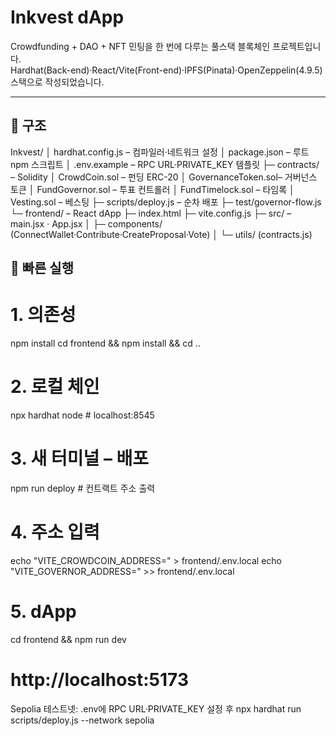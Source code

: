 # Inkvest dApp

Crowdfunding + DAO + NFT 민팅을 한 번에 다루는 풀스택 블록체인 프로젝트입니다.  
Hardhat(Back-end)·React/Vite(Front-end)·IPFS(Pinata)·OpenZeppelin(4.9.5) 스택으로 작성되었습니다.

---

## 📂 구조

Inkvest/
│ hardhat.config.js – 컴파일러·네트워크 설정
│ package.json – 루트 npm 스크립트
│ .env.example – RPC URL·PRIVATE_KEY 템플릿
├─ contracts/ – Solidity
│ CrowdCoin.sol – 펀딩 ERC-20
│ GovernanceToken.sol– 거버넌스 토큰
│ FundGovernor.sol – 투표 컨트롤러
│ FundTimelock.sol – 타임록
│ Vesting.sol – 베스팅
├─ scripts/deploy.js – 순차 배포
├─ test/governor-flow.js
└─ frontend/ – React dApp
├─ index.html
├─ vite.config.js
├─ src/ – main.jsx · App.jsx
│ ├─ components/ (ConnectWallet·Contribute·CreateProposal·Vote)
│ └─ utils/ (contracts.js)


## 🚀 빠른 실행

# 1. 의존성
npm install
cd frontend && npm install && cd ..

# 2. 로컬 체인
npx hardhat node     # localhost:8545

# 3. 새 터미널 – 배포
npm run deploy       # 컨트랙트 주소 출력

# 4. 주소 입력
echo "VITE_CROWDCOIN_ADDRESS=<CrowdCoin>"  > frontend/.env.local
echo "VITE_GOVERNOR_ADDRESS=<Governor>"   >> frontend/.env.local

# 5. dApp
cd frontend && npm run dev
# http://localhost:5173

Sepolia 테스트넷: .env에 RPC URL·PRIVATE_KEY 설정 후
npx hardhat run scripts/deploy.js --network sepolia

